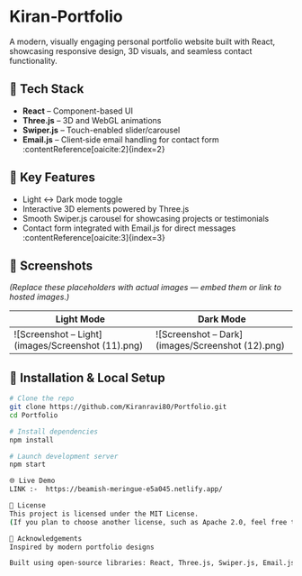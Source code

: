 # Kiran‑Portfolio

A modern, visually engaging personal portfolio website built with React, showcasing responsive design, 3D visuals, and seamless contact functionality.

## 🔧 Tech Stack
- **React** – Component-based UI  
- **Three.js** – 3D and WebGL animations  
- **Swiper.js** – Touch-enabled slider/carousel  
- **Email.js** – Client‑side email handling for contact form :contentReference[oaicite:2]{index=2}

## 🚀 Key Features
- Light ↔ Dark mode toggle  
- Interactive 3D elements powered by Three.js  
- Smooth Swiper.js carousel for showcasing projects or testimonials  
- Contact form integrated with Email.js for direct messages :contentReference[oaicite:3]{index=3}

## 📸 Screenshots
*(Replace these placeholders with actual images — embed them or link to hosted images.)*

| Light Mode | Dark Mode |
|------------|-----------|
| ![Screenshot – Light](images/Screenshot (11).png) | ![Screenshot – Dark](images/Screenshot (12).png) |

## 🔧 Installation & Local Setup

```bash
# Clone the repo
git clone https://github.com/Kiranravi80/Portfolio.git
cd Portfolio

# Install dependencies
npm install

# Launch development server
npm start

🌐 Live Demo
LINK :-  https://beamish-meringue-e5a045.netlify.app/

📄 License
This project is licensed under the MIT License.
(If you plan to choose another license, such as Apache 2.0, feel free to update accordingly.)

🙏 Acknowledgements
Inspired by modern portfolio designs

Built using open‑source libraries: React, Three.js, Swiper.js, Email.js



